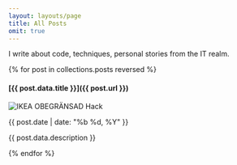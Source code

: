 ```yaml
---
layout: layouts/page
title: All Posts
omit: true
---
```


I write about code, techniques, personal stories from the IT realm.

{% for post in collections.posts reversed %}
#### [{{ post.data.title }}]({{ post.url }})

<p class="project-thumbnail zoomable">
  <img src="{{ baseUrl }}{{ post.url }}{{ post.data.image }}" alt="IKEA OBEGRÄNSAD Hack" title="Collage showing electronics, a Mario
scene, and a metaballs scene">
</p>

<p class="meta">{{ post.date | date: "%b %d, %Y" }}</p>

{{ post.data.description }}

<div class="clear"></div>
{% endfor %}
